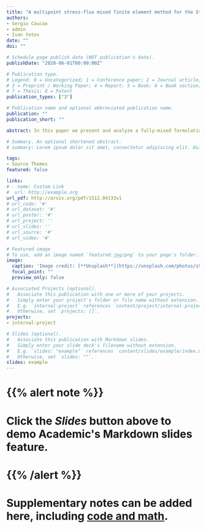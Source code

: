 ```yaml
---
title: "A multipoint stress-flux mixed finite element method for the Stokes-Biot model"
authors: 
- Sergio Caucao
- admin
- Ivan Yotov
date: ""
doi: ""

# Schedule page publish date (NOT publication's date).
publishDate: "2020-06-01T00:00:00Z"

# Publication type.
# Legend: 0 = Uncategorized; 1 = Conference paper; 2 = Journal article;
# 3 = Preprint / Working Paper; 4 = Report; 5 = Book; 6 = Book section;
# 7 = Thesis; 8 = Patent
publication_types: ["3"]

# Publication name and optional abbreviated publication name.
publication: ""
publication_short: ""

abstract: In this paper we present and analyze a fully-mixed formulation for the coupled problem arising in the interaction between a free fluid and a flow in a poroelastic medium. The flows are governed by the Stokes and Biot equations, respectively, and the transmission conditions are given by mass conservation, balance of stresses and the Beavers-Joseph-Saffman law. We apply dual-mixed formu- lations in both domains, and the symmetry of the Stokes and poroelastic stress tensors are handled by setting the vorticity and structure rotation tensors as auxiliary unknowns. In turn, since the transmission conditions become essential, they are imposed weakly, which yields the introduction of the traces of the fluid velocity, structure velocity, and the poroelastic media pressure on the interface as the associated Lagrange multipliers. The existence and uniqueness of a solution are established for continuous and semidiscrete continuous-in-time formulations in both matching and non-matching grids, together with the corresponding stability bounds. In addition, we develop a new multipoint stress-flux mixed finite element method by involving the vertex quadrature rule, which allows for local elimination of the stresses, rotations and Darcy fluxes. Well-posedness and error analysis with corresponding rates of convergences are complemented by several numerical experiments.

# Summary. An optional shortened abstract.
# summary: Lorem ipsum dolor sit amet, consectetur adipiscing elit. Duis posuere tellus ac convallis placerat. Proin tincidunt magna sed ex sollicitudin condimentum.

tags:
- Source Themes
featured: false

links:
# - name: Custom Link
#  url: http://example.org
url_pdf: http://arxiv.org/pdf/1512.04133v1
# url_code: '#'
# url_dataset: '#'
# url_poster: '#'
# url_project: ''
# url_slides: ''
# url_source: '#'
# url_video: '#'

# Featured image
# To use, add an image named `featured.jpg/png` to your page's folder. 
image:
  caption: 'Image credit: [**Unsplash**](https://unsplash.com/photos/s9CC2SKySJM)'
  focal_point: ""
  preview_only: false

# Associated Projects (optional).
#   Associate this publication with one or more of your projects.
#   Simply enter your project's folder or file name without extension.
#   E.g. `internal-project` references `content/project/internal-project/index.md`.
#   Otherwise, set `projects: []`.
projects:
- internal-project

# Slides (optional).
#   Associate this publication with Markdown slides.
#   Simply enter your slide deck's filename without extension.
#   E.g. `slides: "example"` references `content/slides/example/index.md`.
#   Otherwise, set `slides: ""`.
slides: example
---
```


# {{% alert note %}}
# Click the *Slides* button above to demo Academic's Markdown slides feature.
# {{% /alert %}}

# Supplementary notes can be added here, including [code and math](https://sourcethemes.com/academic/docs/writing-markdown-latex/).

